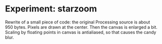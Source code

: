 <!--
  date: 2014-04-24
  modified: 2015-10-25
  slug: experiment-starzoom
  type: post
  tags: cool shit, experiment, recursion
  thumbnail: experiments/ocalhost_7047_experiment-starzoom.png
  related: experiment-*
-->

# Experiment: starzoom

<p>Rewrite of a small piece of code: the original Processing source is about 950 bytes. Pixels are drawn at the center. Then the canvas is enlarged a bit. Scaling by floating points in canvas is antialiased, so that causes the candy blur.<br />
<!--more--></p>
<pre><code data-language="javascript" data-src="/static/experiment/starzoom.js"></code></pre>
